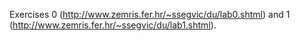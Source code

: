 Exercises 0 (http://www.zemris.fer.hr/~ssegvic/du/lab0.shtml) and 1 (http://www.zemris.fer.hr/~ssegvic/du/lab1.shtml).
